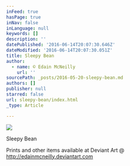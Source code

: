 ```yaml
---
inFeed: true
hasPage: true
inNav: false
inLanguage: null
keywords: []
description: ''
datePublished: '2016-06-14T20:07:30.646Z'
dateModified: '2016-06-14T20:07:30.051Z'
title: Sleepy Bean
author:
  - name: © Edain McNeilly
    url: ''
sourcePath: _posts/2016-05-20-sleepy-bean.md
authors: []
publisher: null
starred: false
url: sleepy-bean/index.html
_type: Article

---
```

![](https://the-grid-user-content.s3-us-west-2.amazonaws.com/1bfeec8b-bb4c-455a-a6ee-3c7b727b3d90.jpg)

Sleepy Bean

Prints and other items available at Deviant Art @ http://edainmcneilly.deviantart.com